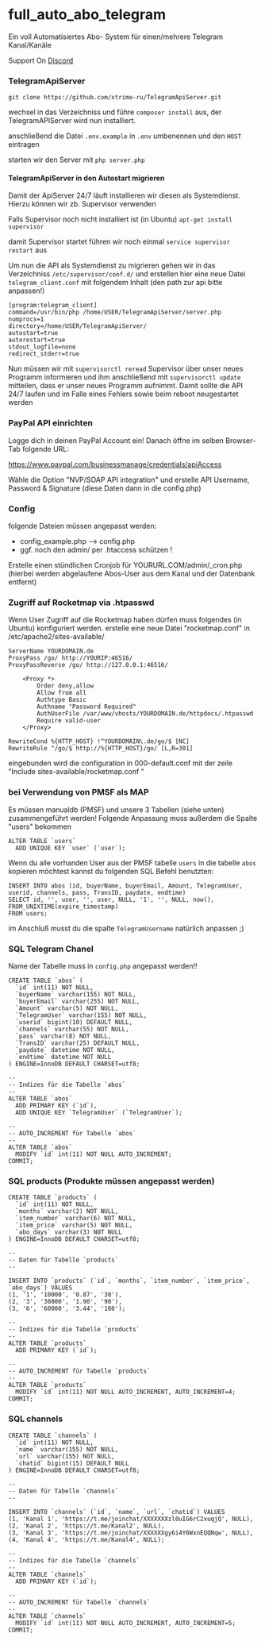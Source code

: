 # full_auto_abo_telegram
Ein voll Automatisiertes Abo- System für einen/mehrere Telegram Kanal/Kanäle

Support On <a href="https://discord.gg/jsvX9pz">Discord</a>

### TelegramApiServer

`git clone https://github.com/xtrime-ru/TelegramApiServer.git`

wechsel in das Verzeichniss und führe `composer install` aus, der TelegramAPIServer wird nun installiert.

anschließend die Datei `.env.example` in `.env` umbenennen und den `HOST` eintragen

starten wir den Server mit `php server.php`

#### TelegramApiServer in den Autostart migrieren

Damit der ApiServer 24/7 läuft installieren wir diesen als Systemdienst. Hierzu können wir zb. Supervisor verwenden

Falls Supervisor noch nicht installiert ist (in Ubuntu) `apt-get install supervisor`

damit Supervisor startet führen wir noch einmal `service supervisor restart` aus

Um nun die API als Systemdienst zu migrieren gehen wir in das Verzeichniss `/etc/supervisor/conf.d/` und erstellen hier eine neue Datei `telegram_client.conf` mit folgendem Inhalt (den path zur api bitte anpassen!)
```
[program:telegram_client]
command=/usr/bin/php /home/USER/TelegramApiServer/server.php
numprocs=1
directory=/home/USER/TelegramApiServer/
autostart=true
autorestart=true
stdout_logfile=none
redirect_stderr=true
```

Nun müssen wir mit `supervisorctl reread` Supervisor über unser neues Programm informieren und ihm anschließend mit `supervisorctl update` mitteilen, dass er unser neues Programm aufnimmt. Damit sollte die API 24/7 laufen und im Falle eines Fehlers sowie beim reboot neugestartet werden

### PayPal API einrichten
Logge dich in deinen PayPal Account ein! Danach öffne im selben Browser-Tab folgende URL:

https://www.paypal.com/businessmanage/credentials/apiAccess

Wähle die Option "NVP/SOAP API integration" und erstelle API Username, Password & Signature (diese Daten dann in die config.php)

### Config
folgende Dateien müssen angepasst werden:

* config_example.php		--> config.php
* ggf. noch den admin/ per .htaccess schützen !

Erstelle einen stündlichen Cronjob für YOURURL.COM/admin/_cron.php (hierbei werden abgelaufene Abos-User aus dem Kanal und der Datenbank entfernt)

### Zugriff auf Rocketmap via .htpasswd

Wenn User Zugriff auf die Rocketmap haben dürfen muss folgendes (in Ubuntu) konfiguriert werden. 
erstelle eine neue Datei "rocketmap.conf" in /etc/apache2/sites-available/

```
ServerName YOURDOMAIN.de
ProxyPass /go/ http://YOURIP:46516/
ProxyPassReverse /go/ http://127.0.0.1:46516/

    <Proxy *>
        Order deny,allow
        Allow from all
        Authtype Basic
        Authname "Password Required"
        AuthUserFile /var/www/vhosts/YOURDOMAIN.de/httpdocs/.htpasswd
        Require valid-user
    </Proxy>

RewriteCond %{HTTP_HOST} !^YOURDOMAIN\.de/go/$ [NC]
RewriteRule ^/go/$ http://%{HTTP_HOST}/go/ [L,R=301]
```

eingebunden wird die configuration in 000-default.conf mit der zeile "Include sites-available/rocketmap.conf
"

### bei Verwendung von PMSF als MAP

Es müssen manualdb (PMSF) und unsere 3 Tabellen (siehe unten) zusammengeführt werden!
Folgende Anpassung muss außerdem die Spalte "users" bekommen

```
ALTER TABLE `users`
  ADD UNIQUE KEY `user` (`user`);
```

Wenn du alle vorhanden User aus der PMSF tabelle `users` in die tabelle `abos` kopieren möchtest kannst du folgenden SQL Befehl benutzten:

```
INSERT INTO abos (id, buyerName, buyerEmail, Amount, TelegramUser, userid, channels, pass, TransID, paydate, endtime)  
SELECT id, '', user, '', user, NULL, '1', '', NULL, now(), FROM_UNIXTIME(expire_timestamp)
FROM users;
```

im Anschluß musst du die spalte `TelegramUsername` natürlich anpassen ;)

### SQL Telegram Chanel
Name der Tabelle muss in `config.php` angepasst werden!!


```
CREATE TABLE `abos` (
  `id` int(11) NOT NULL,
  `buyerName` varchar(155) NOT NULL,
  `buyerEmail` varchar(255) NOT NULL,
  `Amount` varchar(5) NOT NULL,
  `TelegramUser` varchar(155) NOT NULL,
  `userid` bigint(10) DEFAULT NULL,
  `channels` varchar(55) NOT NULL,
  `pass` varchar(8) NOT NULL,
  `TransID` varchar(25) DEFAULT NULL,
  `paydate` datetime NOT NULL,
  `endtime` datetime NOT NULL
) ENGINE=InnoDB DEFAULT CHARSET=utf8;

--
-- Indizes für die Tabelle `abos`
--
ALTER TABLE `abos`
  ADD PRIMARY KEY (`id`),
  ADD UNIQUE KEY `TelegramUser` (`TelegramUser`);

--
-- AUTO_INCREMENT für Tabelle `abos`
--
ALTER TABLE `abos`
  MODIFY `id` int(11) NOT NULL AUTO_INCREMENT;
COMMIT;
```
### SQL products (Produkte müssen angepasst werden)

```
CREATE TABLE `products` (
  `id` int(11) NOT NULL,
  `months` varchar(2) NOT NULL,
  `item_number` varchar(6) NOT NULL,
  `item_price` varchar(5) NOT NULL,
  `abo_days` varchar(3) NOT NULL
) ENGINE=InnoDB DEFAULT CHARSET=utf8;

--
-- Daten für Tabelle `products`
--

INSERT INTO `products` (`id`, `months`, `item_number`, `item_price`, `abo_days`) VALUES
(1, '1', '10000', '0.87', '30'),
(2, '3', '30000', '1.90', '90'),
(3, '6', '60000', '3.44', '180');

--
-- Indizes für die Tabelle `products`
--
ALTER TABLE `products`
  ADD PRIMARY KEY (`id`);

--
-- AUTO_INCREMENT für Tabelle `products`
--
ALTER TABLE `products`
  MODIFY `id` int(11) NOT NULL AUTO_INCREMENT, AUTO_INCREMENT=4;
COMMIT;
```
### SQL channels

```
CREATE TABLE `channels` (
  `id` int(11) NOT NULL,
  `name` varchar(155) NOT NULL,
  `url` varchar(155) NOT NULL,
  `chatid` bigint(15) DEFAULT NULL
) ENGINE=InnoDB DEFAULT CHARSET=utf8;

--
-- Daten für Tabelle `channels`
--

INSERT INTO `channels` (`id`, `name`, `url`, `chatid`) VALUES
(1, 'Kanal 1', 'https://t.me/joinchat/XXXXXXXzl0uIG6rC2xuqjQ', NULL),
(2, 'Kanal 2', 'https://t.me/Kanal2', NULL),
(3, 'Kanal 3', 'https://t.me/joinchat/XXXXXXgy6i4Y6WxnEQQNqw', NULL),
(4, 'Kanal 4', 'https://t.me/Kanal4', NULL);

--
-- Indizes für die Tabelle `channels`
--
ALTER TABLE `channels`
  ADD PRIMARY KEY (`id`);

--
-- AUTO_INCREMENT für Tabelle `channels`
--
ALTER TABLE `channels`
  MODIFY `id` int(11) NOT NULL AUTO_INCREMENT, AUTO_INCREMENT=5;
COMMIT;
```
